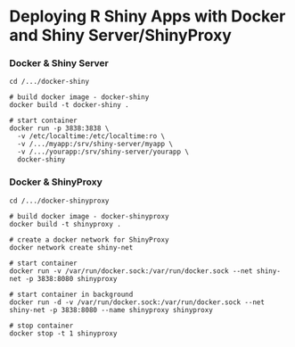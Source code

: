 # Deploying R Shiny Apps with Docker and Shiny Server/ShinyProxy

### Docker & Shiny Server
```
cd /.../docker-shiny

# build docker image - docker-shiny
docker build -t docker-shiny .

# start container
docker run -p 3838:3838 \
  -v /etc/localtime:/etc/localtime:ro \
  -v /.../myapp:/srv/shiny-server/myapp \
  -v /.../yourapp:/srv/shiny-server/yourapp \
  docker-shiny
```


### Docker & ShinyProxy
```
cd /.../docker-shinyproxy

# build docker image - docker-shinyproxy
docker build -t shinyproxy .

# create a docker network for ShinyProxy
docker network create shiny-net

# start container
docker run -v /var/run/docker.sock:/var/run/docker.sock --net shiny-net -p 3838:8080 shinyproxy

# start container in background
docker run -d -v /var/run/docker.sock:/var/run/docker.sock --net shiny-net -p 3838:8080 --name shinyproxy shinyproxy

# stop container
docker stop -t 1 shinyproxy
```
